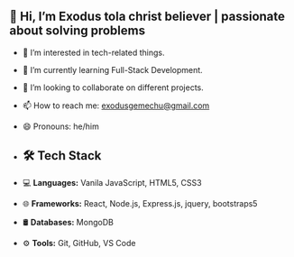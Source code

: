 ## 👋 Hi, I’m Exodus tola christ believer | passionate about solving problems
- 👀 I’m interested in tech-related things.
- 🌱 I’m currently learning Full-Stack Development.
- 💞️ I’m looking to collaborate on different projects.
- 📫 How to reach me: exodusgemechu@gmail.com
- 😄 Pronouns: he/him

- ## 🛠️ Tech Stack
- 💻 **Languages:** Vanila JavaScript, HTML5, CSS3
- 🌐 **Frameworks:** React, Node.js, Express.js, jquery, bootstraps5
- 🛢️ **Databases:** MongoDB
- ⚙️ **Tools:** Git, GitHub, VS Code

<!---
Exodus-tolii/Exodus-tolii is a ✨ special ✨ repository because its `README.md` (this file) appears on your GitHub profile.
You can click the Preview link to take a look at your changes.
--->
